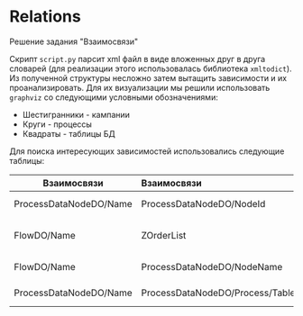 # Relations
Решение задания "Взаимосвязи"



Скрипт `script.py` парсит xml файл в виде вложенных друг в друга словарей (для реализации этого использовалась библиотека `xmltodict`).
Из полученной структуры несложно затем вытащить зависимости и их проанализировать.
Для их визуализации мы решили использовать `graphviz` со следующими условными обозначениями:

* Шестигранники - кампании
* Круги - процессы
* Квадраты - таблицы БД

Для поиска интересующих зависимостей использовались следующие таблицы:

| Взаимосвязи | Взаимосвязи | Искомые связи |
| ------------- |:------------------| :-----|
|ProcessDataNodeDO/Name | ProcessDataNodeDO/NodeId | Имя процесса - его ID|
|FlowDO/Name | ZOrderList | Имя диаграммы - последовательность узлов и процессов|
|FlowDO/Name | ProcessDataNodeDO/NodeName | **Диаграммы - процессы** |
|ProcessDataNodeDO/Name | ProcessDataNodeDO/Process/Tablename| **Процессы - данные**

